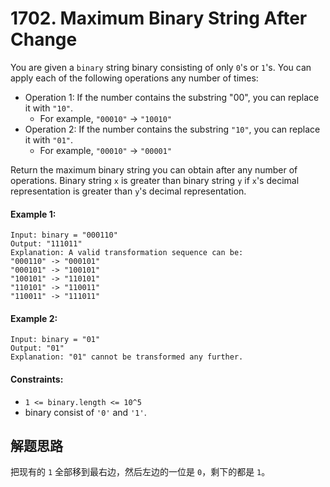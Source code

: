 # 1702. Maximum Binary String After Change

You are given a `binary` string binary consisting of only `0`'s or `1`'s. You can apply each of the following operations any number of times:

+ Operation 1: If the number contains the substring "00", you can replace it with `"10"`.
  + For example, `"00010"` -> `"10010"`
+ Operation 2: If the number contains the substring `"10"`, you can replace it with `"01"`.
  + For example, `"00010"` -> `"00001"`

Return the maximum binary string you can obtain after any number of operations. Binary string `x` is greater than binary string `y` if `x`'s decimal representation is greater than `y`'s decimal representation.

 
#### Example 1:

```
Input: binary = "000110"
Output: "111011"
Explanation: A valid transformation sequence can be:
"000110" -> "000101" 
"000101" -> "100101" 
"100101" -> "110101" 
"110101" -> "110011" 
"110011" -> "111011"
```

#### Example 2:

```
Input: binary = "01"
Output: "01"
Explanation: "01" cannot be transformed any further.
``` 

#### Constraints:

+ `1 <= binary.length <= 10^5`
+ binary consist of `'0'` and `'1'`.

## 解题思路

把现有的 `1` 全部移到最右边，然后左边的一位是 `0`，剩下的都是 `1`。
